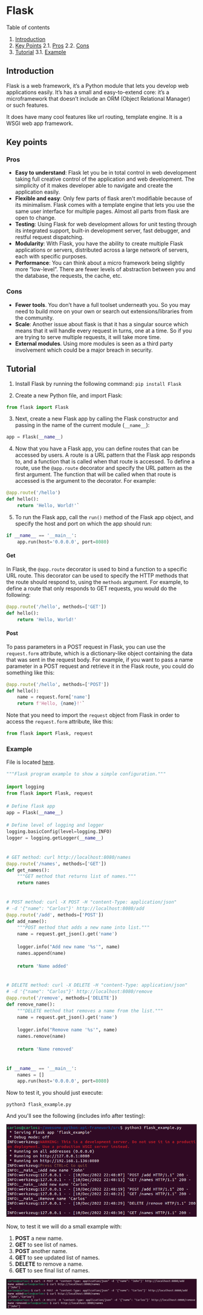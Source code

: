 # Flask

Table of contents

1. [Introduction](#introduction)
2. [Key Points](#key-points)
2.1. [Pros](#pros)
2.2. [Cons](#cons)
3. [Tutorial](#tutorial)
3.1. [Example](#example)

## Introduction

Flask is a web framework, it’s a Python module that lets you develop web applications easily. It’s has a small and easy-to-extend core: it’s a microframework that doesn’t include an ORM (Object Relational Manager) or such features.

It does have many cool features like url routing, template engine. It is a WSGI web app framework.

## Key points

### Pros

* **Easy to understand**: Flask let you be in total control in web development taking full creative control of the application and web development. The simplicity of it makes developer able to navigate and create the application easily.
* **Flexible and easy**: Only few parts of flask aren't modifiable because of its minimalism. Flask comes with a template engine that lets you use the same user interface for multiple pages. Almost all parts from flask are open to change.
* **Testing**: Using Flask for web development allows for unit testing through its integrated support, built-in development server, fast debugger, and restful request dispatching.
* **Modularity**: With Flask, you have the ability to create multiple Flask applications or servers, distributed across a large network of servers, each with specific purposes.
* **Performance**: You can think about a micro framework being slightly more “low-level”. There are fewer levels of abstraction between you and the database, the requests, the cache, etc.

### Cons


* **Fewer tools**. You don’t have a full toolset underneath you. So you may need to build more on your own or search out extensions/libraries from the community.
* **Scale**: Another issue about flask is that it has a singular source which means that it will handle every request in turns, one at a time. So if you are trying to serve multiple requests, it will take more time.
* **External modules**. Using more modules is seen as a third party involvement which could be a major breach in security.

## Tutorial

1. Install Flask by running the following command: `pip install Flask`

2. Create a new Python file, and import Flask:

```python
from flask import Flask
```

3. Next, create a new Flask app by calling the Flask constructor and passing in the name of the current module (`__name__`):

```python
app = Flask(__name__)
```

4. Now that you have a Flask app, you can define routes that can be accessed by users. A route is a URL pattern that the Flask app responds to, and a function that is called when that route is accessed. To define a route, use the `@app.route` decorator and specify the URL pattern as the first argument. The function that will be called when that route is accessed is the argument to the decorator. For example:

```python
@app.route('/hello')
def hello():
    return 'Hello, World!'`
```

5. To run the Flask app, call the `run()` method of the Flask app object, and specify the host and port on which the app should run:

```python
if __name__ == '__main__':
    app.run(host='0.0.0.0', port=8080)
```

#### Get

In Flask, the `@app.route` decorator is used to bind a function to a specific URL route. This decorator can be used to specify the HTTP methods that the route should respond to, using the `methods` argument. For example, to define a route that only responds to GET requests, you would do the following:

```python
@app.route('/hello', methods=['GET'])
def hello():
    return 'Hello, World!'

```

#### Post

To pass parameters in a POST request in Flask, you can use the `request.form` attribute, which is a dictionary-like object containing the data that was sent in the request body. For example, if you want to pass a name parameter in a POST request and retrieve it in the Flask route, you could do something like this:

```python
@app.route('/hello', methods=['POST'])
def hello():
    name = request.form['name']
    return f'Hello, {name}!'`
```

Note that you need to import the `request` object from Flask in order to access the `request.form` attribute, like this:

```python
from flask import Flask, request
```

### Example

File is located [here](https://github.com/Carlosma7/awesome-python-api-framework/blob/main/src/flask_example.py).

```python
"""Flask program example to show a simple configuration."""

import logging
from flask import Flask, request

# Define flask app
app = Flask(__name__)

# Define level of logging and logger
logging.basicConfig(level=logging.INFO)
logger = logging.getLogger(__name__)


# GET method: curl http://localhost:8080/names
@app.route('/names', methods=['GET'])
def get_names():
    """GET method that returns list of names."""
    return names


# POST method: curl -X POST -H "content-Type: application/json"
# -d '{"name": "Carlos"}' http://localhost:8080/add
@app.route('/add', methods=['POST'])
def add_name():
    """POST method that adds a new name into list."""
    name = request.get_json().get('name')

    logger.info("Add new name '%s'", name)
    names.append(name)

    return 'Name added'


# DELETE method: curl -X DELETE -H "content-Type: application/json"
# -d '{"name": "Carlos"}' http://localhost:8080/remove
@app.route('/remove', methods=['DELETE'])
def remove_name():
    """DELETE method that removes a name from the list."""
    name = request.get_json().get('name')

    logger.info("Remove name '%s'", name)
    names.remove(name)

    return 'Name removed'


if __name__ == '__main__':
    names = []
    app.run(host='0.0.0.0', port=8080)
```

Now to test it, you should just execute:

```shell
python3 flask_example.py
```

And you'll see the following (includes info after testing):

![Flask execution](https://github.com/Carlosma7/awesome-python-api-framework/blob/main/img/flask_execution.png)

Now, to test it we will do a small example with:
1. **POST** a new name.
2. **GET** to see list of names.
3. **POST** another name.
4. **GET** to see updated list of names.
5. **DELETE** to remove a name.
6. **GET** to see final list of names.

![Curl requests](https://github.com/Carlosma7/awesome-python-api-framework/blob/main/img/flask_curl.png)
